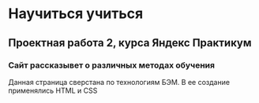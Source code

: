 # __Научиться учиться__
## Проектная работа 2, курса Яндекс Практикум

### Сайт рассказывет о различных методах обучения

Данная страница сверстана по технологиям БЭМ. В ее создание применялись HTML и CSS
